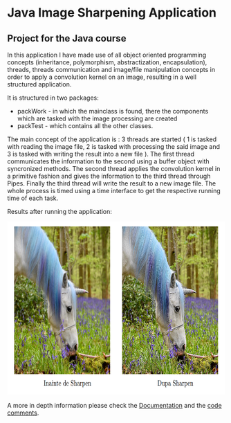 # Java Image Sharpening Application
## Project for the Java course
In this application I have made use of all object oriented programming concepts (inheritance, polymorphism, abstractization, encapsulation), threads, threads communication and image/file manipulation concepts in order to apply a convolution kernel on an image, resulting in a well structured application.

It is structured in two packages:
 - packWork - in which the mainclass is found, there the components which are tasked with the image processing are created
 - packTest - which contains all the other classes.

The main concept of the application is : 3 threads are started ( 1 is tasked with reading the image file, 2 is tasked with processing the said image and 3 is tasked with writing the result into a new file ). The first thread communicates the information to the second using a buffer object with syncronized methods. The second thread applies the convolution kernel in a primitive fashion and gives the information to the third thread through Pipes. Finally the third thread will write the result to a new image file. The whole process is timed using a time interface to get the respective running time of each task.

Results after running the application:

<img src="/Executable/unicorn.png" alt="results" style="height: 400px; width:800px;"/>

A more in depth information please check the [Documentation](https://github.com/zuch3e/javaImgSharp/blob/main/Executable/Documentatie.pdf) and the [code comments](https://github.com/zuch3e/javaImgSharp/tree/main/src).
